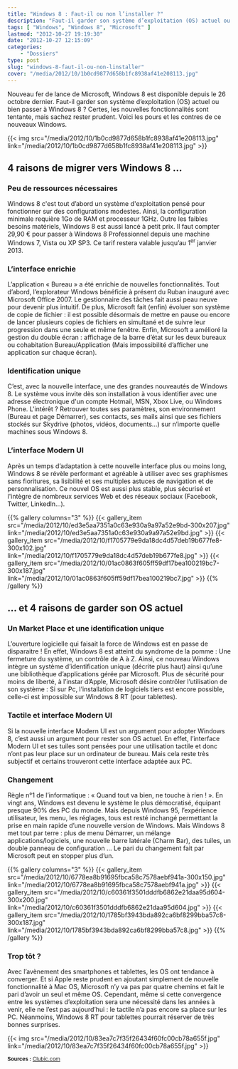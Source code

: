 ```yaml
---
title: "Windows 8 : Faut-il ou non l’installer ?"
description: "Faut-il garder son système d’exploitation (OS) actuel ou bien passer à Windows 8 ? Voici les pours et les contres de ce nouveaux Windows."
tags: [ "Windows", "Windows 8", "Microsoft" ]
lastmod: "2012-10-27 19:19:30"
date: "2012-10-27 12:15:09"
categories:
    - "Dossiers"
type: post
slug: "windows-8-faut-il-ou-non-linstaller"
cover: "/media/2012/10/1b0cd9877d658b1fc8938af41e208113.jpg"
---
```


Nouveau fer de lance de Microsoft, Windows 8 est disponible depuis le 26 octobre dernier. Faut-il garder son système d’exploitation (OS) actuel ou bien passer à Windows 8 ? Certes, les nouvelles fonctionnalités sont tentante, mais sachez rester prudent. Voici les pours et les contres de ce nouveaux Windows.

<!--more-->

{{< img src="/media/2012/10/1b0cd9877d658b1fc8938af41e208113.jpg" link="/media/2012/10/1b0cd9877d658b1fc8938af41e208113.jpg" >}}

## 4 raisons de migrer vers Windows 8 …

### Peu de ressources nécessaires

Windows 8 c'est tout d’abord un système d'exploitation pensé pour fonctionner sur des configurations modestes. Ainsi, la configuration minimale requière 1Go de RAM et processeur 1GHz. Outre les faibles besoins matériels, Windows 8 est aussi lancé à petit prix. Il faut compter 29,90 € pour passer à Windows 8 Professionnel depuis une machine Windows 7, Vista ou XP SP3. Ce tarif restera valable jusqu’au 1<sup>er</sup> janvier 2013.

### L’interface enrichie

L’application « Bureau » a été enrichie de nouvelles fonctionnalités. Tout d’abord, l’explorateur Windows bénéficie à présent du Ruban inauguré avec Microsoft Office 2007. Le gestionnaire des tâches fait aussi peau neuve pour devenir plus intuitif. De plus, Microsoft fait (enfin) évoluer son système de copie de fichier : il est possible désormais de mettre en pause ou encore de lancer plusieurs copies de fichiers en simultané et de suivre leur progression dans une seule et même fenêtre. Enfin, Microsoft a amélioré la gestion du double écran : affichage de la barre d’état sur les deux bureaux ou cohabitation Bureau/Application (Mais impossibilité d’afficher une application sur chaque écran).

### Identification unique

C’est, avec la nouvelle interface, une des grandes nouveautés de Windows 8. Le système vous invite dès son installation à vous identifier avec une adresse électronique d'un compte Hotmail, MSN, Xbox Live, ou Windows Phone. L'intérêt ? Retrouver toutes ses paramètres, son environnement (Bureau et page Démarrer), ses contacts, ses mails ainsi que ses fichiers stockés sur Skydrive (photos, vidéos, documents…) sur n’importe quelle machines sous Windows 8.

### L’interface Modern UI

Après un temps d’adaptation à cette nouvelle interface plus ou moins long, Windows 8 se révèle performant et agréable à utiliser avec ses graphismes sans fioritures, sa lisibilité et ses multiples astuces de navigation et de personnalisation. Ce nouvel OS est aussi plus stable, plus sécurisé et l'intègre de nombreux services Web et des réseaux sociaux (Facebook, Twitter, Linkedln…).

{{% gallery columns="3" %}}
{{< gallery_item src="/media/2012/10/ed3e5aa7351a0c63e930a9a97a52e9bd-300x207.jpg" link="/media/2012/10/ed3e5aa7351a0c63e930a9a97a52e9bd.jpg" >}}
{{< gallery_item src="/media/2012/10/f1705779e9da18dc4d57deb19b677fe8-300x102.jpg" link="/media/2012/10/f1705779e9da18dc4d57deb19b677fe8.jpg" >}}
{{< gallery_item src="/media/2012/10/01ac0863f605ff59df17bea100219bc7-300x187.jpg" link="/media/2012/10/01ac0863f605ff59df17bea100219bc7.jpg" >}}
{{% /gallery %}}

## … et 4 raisons de garder son OS actuel


### Un Market Place et une identification unique

L’ouverture logicielle qui faisait la force de Windows est en passe de disparaitre ! En effet, Windows 8 est atteint du syndrome de la pomme : Une fermeture du système, un contrôle de A à Z. Ainsi, ce nouveau Windows intègre un système d’identification unique (décrite plus haut) ainsi qu’une une bibliothèque d’applications gérée par Microsoft. Plus de sécurité pour moins de liberté, à l’instar d’Apple, Microsoft désire contrôler l’utilisation de son système : Si sur Pc, l’installation de logiciels tiers est encore possible, celle-ci est impossible sur Windows 8 RT (pour tablettes).

### Tactile et interface Modern UI

Si la nouvelle interface Modern UI est un argument pour adopter Windows 8, c’est aussi un argument pour rester son OS actuel. En effet, l’interface Modern UI et ses tuiles sont pensées pour une utilisation tactile et donc n’ont pas leur place sur un ordinateur de bureau. Mais cela reste très subjectif et certains trouveront cette interface adaptée aux PC.

### Changement

Règle n°1 de l’informatique : « Quand tout va bien, ne touche à rien ! ». En vingt ans, Windows est devenu le système le plus démocratisé, équipant presque 90% des PC du monde. Mais depuis Windows 95, l’expérience utilisateur, les menu, les réglages, tous est resté inchangé permettant la prise en main rapide d’une nouvelle version de Windows. Mais Windows 8 met tout par terre : plus de menu Démarrer, un mélange applications/logiciels, une nouvelle barre latérale (Charm Bar), des tuiles, un double panneau de configuration … Le pari du changement fait par Microsoft peut en stopper plus d’un.

{{% gallery columns="3" %}}
{{< gallery_item src="/media/2012/10/6778ea8b91695fbca58c7578aebf941a-300x150.jpg" link="/media/2012/10/6778ea8b91695fbca58c7578aebf941a.jpg" >}}
{{< gallery_item src="/media/2012/10/c60361f3501dddfb6862e21daa95d604-300x200.jpg" link="/media/2012/10/c60361f3501dddfb6862e21daa95d604.jpg" >}}
{{< gallery_item src="/media/2012/10/1785bf3943bda892ca6bf8299bba57c8-300x187.jpg" link="/media/2012/10/1785bf3943bda892ca6bf8299bba57c8.jpg" >}}
{{% /gallery %}}

### Trop tôt ?

Avec l’avènement des smartphones et tablettes, les OS ont tendance à converger. Et si Apple reste prudent en ajoutant simplement de nouvelle fonctionnalité à Mac OS, Microsoft n’y va pas par quatre chemins et fait le pari d’avoir un seul et même OS. Cependant, même si cette convergence entre les systèmes d’exploitation sera une nécessité dans les années à venir, elle ne l’est pas aujourd’hui : le tactile n’a pas encore sa place sur les PC. Néanmoins, Windows 8 RT pour tablettes pourrait réserver de très bonnes surprises.

{{< img src="/media/2012/10/83ea7c7f35f26434f60fc00cb78a655f.jpg" link="/media/2012/10/83ea7c7f35f26434f60fc00cb78a655f.jpg" >}}

<small class="align-right">**Sources :** [Clubic.com](http://www.clubic.com/windows-os/windows-8/actualite-518865-windows-8-10-raisons.html)</small>
